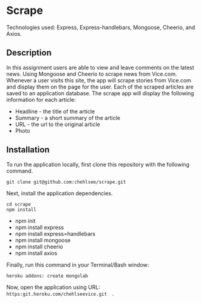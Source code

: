 # Scrape 
Technologies used: Express, Express-handlebars, Mongoose, Cheerio, and Axios.

## Description
In this assignment users are able to view and leave comments on the latest news. Using Mongoose and Cheerio to scrape news from Vice.com. Whenever a user visits this site, the app will scrape stories from Vice.com and display them on the page for the user. Each of the scraped articles are saved to an application database. The scrape app will display the following information for each article:
  * Headline - the title of the article
  * Summary - a short summary of the article
  * URL - the url to the original article
  * Photo

## Installation

To run the application locally, first clone this repository with the following command.

	git clone git@github.com:chehlsee/scrape.git
	
Next, install the application dependencies.

	cd scrape
	npm install
  
  * npm init
  * npm install express
  * npm install express=handlebars
  * npm install mongoose
  * npm install cheerio
  * npm install axios
	
Finally, run this command in your Terminal/Bash window:

	heroku addons: create mongolab
	
Now, open the application using URL: `https:git.heroku.com/chehlseevice.git  `.

